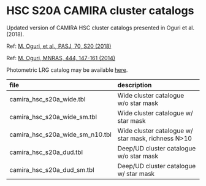 # HSC S20A CAMIRA cluster catalogs

Updated version of CAMIRA HSC cluster catalogs presented in Oguri et al. (2018).

Ref: [M. Oguri, et al., PASJ, 70, S20 (2018)](https://ui.adsabs.harvard.edu/abs/2018PASJ...70S..20O/abstract) 

Ref: [M. Oguri, MNRAS, 444, 147-161 (2014)](https://ui.adsabs.harvard.edu/abs/2014MNRAS.444..147O)

Photometric LRG catalog may be available [here](https://drive.google.com/drive/folders/19dKiNs7Wdq44X3AtYy2opOf8ulHTLWeM?usp=sharing).

| file       | description |
|:---        |:---     |
| camira_hsc_s20a_wide.tbl | Wide cluster catalogue w/o star mask  |
| camira_hsc_s20a_wide_sm.tbl | Wide cluster catalogue w/ star mask  |
| camira_hsc_s20a_wide_sm_n10.tbl | Wide cluster catalogue w/ star mask, richness N>10  |
| camira_hsc_s20a_dud.tbl | Deep/UD cluster catalogue w/o star mask |
| camira_hsc_s20a_dud_sm.tbl | Deep/UD cluster catalogue w/ star mask |
